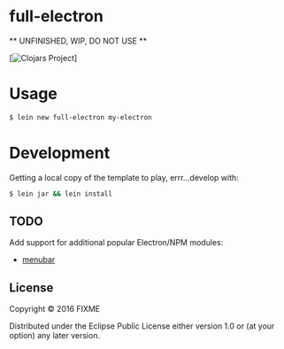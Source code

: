 # full-electron

** UNFINISHED, WIP, DO NOT USE **

[![Clojars Project](https://img.shields.io/clojars/v/full-electron/lein-template.svg)]

# Usage

```sh
$ lein new full-electron my-electron
```

# Development

Getting a local copy of the template to play, errr...develop with:

```sh
$ lein jar && lein install
```

## TODO
Add support for additional popular Electron/NPM modules:

- [menubar](https://github.com/maxogden/menubar)

## License

Copyright © 2016 FIXME

Distributed under the Eclipse Public License either version 1.0 or (at
your option) any later version.
